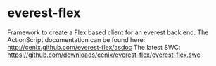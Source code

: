 everest-flex
============

Framework to create a Flex based client for an everest back end.
The ActionScript documentation can be found here:
http://cenix.github.com/everest-flex/asdoc
The latest SWC:
https://github.com/downloads/cenix/everest-flex/everest-flex.swc
